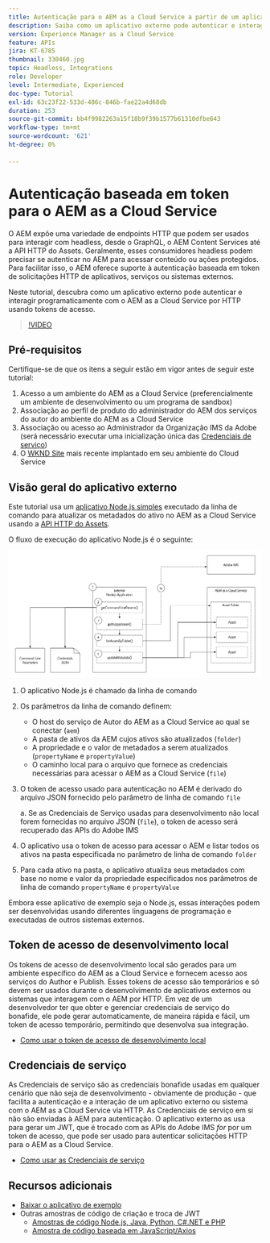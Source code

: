 ```yaml
---
title: Autenticação para o AEM as a Cloud Service a partir de um aplicativo externo
description: Saiba como um aplicativo externo pode autenticar e interagir programaticamente com o AEM as a Cloud Service por HTTP usando Tokens de acesso de desenvolvimento local e Credenciais de serviço.
version: Experience Manager as a Cloud Service
feature: APIs
jira: KT-6785
thumbnail: 330460.jpg
topic: Headless, Integrations
role: Developer
level: Intermediate, Experienced
doc-type: Tutorial
exl-id: 63c23f22-533d-486c-846b-fae22a4d68db
duration: 253
source-git-commit: bb4f9982263a15f18b9f39b1577b61310dfbe643
workflow-type: tm+mt
source-wordcount: '621'
ht-degree: 0%

---
```


# Autenticação baseada em token para o AEM as a Cloud Service

O AEM expõe uma variedade de endpoints HTTP que podem ser usados para interagir com headless, desde o GraphQL, o AEM Content Services até a API HTTP do Assets. Geralmente, esses consumidores headless podem precisar se autenticar no AEM para acessar conteúdo ou ações protegidos. Para facilitar isso, o AEM oferece suporte à autenticação baseada em token de solicitações HTTP de aplicativos, serviços ou sistemas externos.

Neste tutorial, descubra como um aplicativo externo pode autenticar e interagir programaticamente com o AEM as a Cloud Service por HTTP usando tokens de acesso.

>[!VIDEO](https://video.tv.adobe.com/v/330460?quality=12&learn=on)

## Pré-requisitos

Certifique-se de que os itens a seguir estão em vigor antes de seguir este tutorial:

1. Acesso a um ambiente do AEM as a Cloud Service (preferencialmente um ambiente de desenvolvimento ou um programa de sandbox)
1. Associação ao perfil de produto do administrador do AEM dos serviços do autor do ambiente do AEM as a Cloud Service
1. Associação ou acesso ao Administrador da Organização IMS da Adobe (será necessário executar uma inicialização única das [Credenciais de serviço](./service-credentials.md))
1. O [WKND Site](https://github.com/adobe/aem-guides-wknd) mais recente implantado em seu ambiente do Cloud Service

## Visão geral do aplicativo externo

Este tutorial usa um [aplicativo Node.js simples](./assets/aem-guides_token-authentication-external-application.zip) executado da linha de comando para atualizar os metadados do ativo no AEM as a Cloud Service usando a [API HTTP do Assets](https://experienceleague.adobe.com/docs/experience-manager-cloud-service/assets/admin/mac-api-assets.html).

O fluxo de execução do aplicativo Node.js é o seguinte:

![Aplicativo Externo](./assets/overview/external-application.png)

1. O aplicativo Node.js é chamado da linha de comando
1. Os parâmetros da linha de comando definem:
   + O host do serviço de Autor do AEM as a Cloud Service ao qual se conectar (`aem`)
   + A pasta de ativos da AEM cujos ativos são atualizados (`folder`)
   + A propriedade e o valor de metadados a serem atualizados (`propertyName` e `propertyValue`)
   + O caminho local para o arquivo que fornece as credenciais necessárias para acessar o AEM as a Cloud Service (`file`)
1. O token de acesso usado para autenticação no AEM é derivado do arquivo JSON fornecido pelo parâmetro de linha de comando `file`

   a. Se as Credenciais de Serviço usadas para desenvolvimento não local forem fornecidas no arquivo JSON (`file`), o token de acesso será recuperado das APIs do Adobe IMS
1. O aplicativo usa o token de acesso para acessar o AEM e listar todos os ativos na pasta especificada no parâmetro de linha de comando `folder`
1. Para cada ativo na pasta, o aplicativo atualiza seus metadados com base no nome e valor da propriedade especificados nos parâmetros de linha de comando `propertyName` e `propertyValue`

Embora esse aplicativo de exemplo seja o Node.js, essas interações podem ser desenvolvidas usando diferentes linguagens de programação e executadas de outros sistemas externos.

## Token de acesso de desenvolvimento local

Os tokens de acesso de desenvolvimento local são gerados para um ambiente específico do AEM as a Cloud Service e fornecem acesso aos serviços do Author e Publish.  Esses tokens de acesso são temporários e só devem ser usados durante o desenvolvimento de aplicativos externos ou sistemas que interagem com o AEM por HTTP. Em vez de um desenvolvedor ter que obter e gerenciar credenciais de serviço do bonafide, ele pode gerar automaticamente, de maneira rápida e fácil, um token de acesso temporário, permitindo que desenvolva sua integração.

+ [Como usar o token de acesso de desenvolvimento local](./local-development-access-token.md)

## Credenciais de serviço

As Credenciais de serviço são as credenciais bonafide usadas em qualquer cenário que não seja de desenvolvimento - obviamente de produção - que facilita a autenticação e a interação de um aplicativo externo ou sistema com o AEM as a Cloud Service via HTTP. As Credenciais de serviço em si não são enviadas à AEM para autenticação. O aplicativo externo as usa para gerar um JWT, que é trocado com as APIs do Adobe IMS _for_ por um token de acesso, que pode ser usado para autenticar solicitações HTTP para o AEM as a Cloud Service.

+ [Como usar as Credenciais de serviço](./service-credentials.md)

## Recursos adicionais

+ [Baixar o aplicativo de exemplo](./assets/aem-guides_token-authentication-external-application.zip)
+ Outras amostras de código de criação e troca de JWT
   + [Amostras de código Node.js, Java, Python, C#.NET e PHP](https://developer.adobe.com/developer-console/docs/guides/authentication/JWT/samples)
   + [Amostra de código baseada em JavaScript/Axios](https://github.com/adobe/aemcs-api-client-lib)
